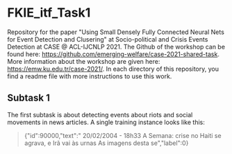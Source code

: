 # FKIE_itf_Task1

Repository for the paper "Using Small Densely Fully Connected Neural Nets for Event Detection and Clusering" at Socio-political and Crisis Events Detection at CASE @ ACL-IJCNLP 2021.
The Github of the workshop can be found here: https://github.com/emerging-welfare/case-2021-shared-task.
More information about the workshop are given here: https://emw.ku.edu.tr/case-2021/.
In each directory of this repository, you find a readme file with more instructions to use this work.


## Subtask 1
The first subtask is about detecting events about riots and social movements in news articles. A single training instance looks like this:

> {"id":90000,"text":"   20\/02\/2004  - 18h33   A Semana: crise no Haiti se agrava, e Irã vai às urnas   As imagens desta se","label":0}

